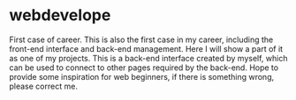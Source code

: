 # webdevelope
First case of career. 
This is also the first case in my career, including the front-end interface and back-end management. 
Here I will show a part of it as one of my projects. 
This is a back-end interface created by myself, which can be used to connect to other pages required by the back-end. 
Hope to provide some inspiration for web beginners, if there is something wrong, please correct me.
